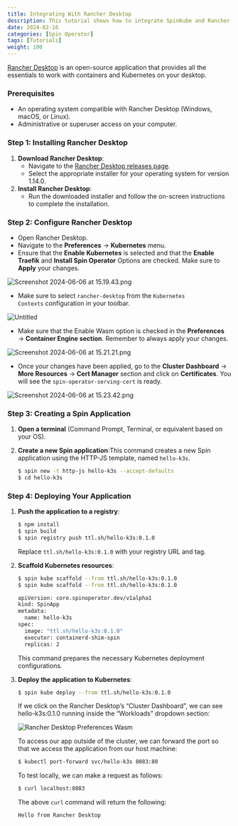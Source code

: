 ```yaml
---
title: Integrating With Rancher Desktop
description: This tutorial shows how to integrate SpinKube and Rancher Desktop
date: 2024-02-16
categories: [Spin Operator]
tags: [Tutorials]
weight: 100
---
```


[Rancher Desktop](https://rancherdesktop.io/) is an open-source application that provides all the essentials to work with containers and Kubernetes on your desktop.

### Prerequisites

  - An operating system compatible with Rancher Desktop (Windows, macOS, or Linux).
  - Administrative or superuser access on your computer.

### Step 1: Installing Rancher Desktop

  1. **Download Rancher Desktop**:
      - Navigate to the [Rancher Desktop releases page](https://github.com/rancher-sandbox/rancher-desktop/releases/tag/v1.14.0).
      - Select the appropriate installer for your operating system for version 1.14.0.
  2. **Install Rancher Desktop**:
      - Run the downloaded installer and follow the on-screen instructions to complete the installation.

### Step 2: Configure Rancher Desktop

  - Open Rancher Desktop.
  - Navigate to the **Preferences** -> **Kubernetes** menu.
  - Ensure that the **Enable** **Kubernetes** is selected and that the **Enable Traefik** and **Install Spin Operator** Options are checked. Make sure to **Apply** your changes.
  
  ![Screenshot 2024-06-06 at 15.19.43.png](https://prod-files-secure.s3.us-west-2.amazonaws.com/31e034a4-a26c-43fa-b601-5bed6930579d/b12da13e-770f-408d-9c6c-105d348ac97f/Screenshot_2024-06-06_at_15.19.43.png)
  
  - Make sure to select `rancher-desktop` from the `Kubernetes Contexts` configuration in your toolbar.
  
  ![Untitled](https://prod-files-secure.s3.us-west-2.amazonaws.com/31e034a4-a26c-43fa-b601-5bed6930579d/8c14498e-2fc7-4747-9c02-a6a1977bfa71/Untitled.png)
  
  - Make sure that the Enable Wasm option is checked in the **Preferences** → **Container Engine section**. Remember to always apply your changes.
  
  ![Screenshot 2024-06-06 at 15.21.21.png](https://prod-files-secure.s3.us-west-2.amazonaws.com/31e034a4-a26c-43fa-b601-5bed6930579d/9309760c-3408-438f-ad84-3a97130e7f8f/Screenshot_2024-06-06_at_15.21.21.png)
  
  - Once your changes have been applied, go to the **Cluster Dashboard** → **More Resources** → **Cert Manager** section and click on **Certificates**. You will see the `spin-operator-serving-cert` is ready.
  
  ![Screenshot 2024-06-06 at 15.23.42.png](https://prod-files-secure.s3.us-west-2.amazonaws.com/31e034a4-a26c-43fa-b601-5bed6930579d/e8246d1c-a9c2-4d3e-ad80-1f13bd6c134f/Screenshot_2024-06-06_at_15.23.42.png)

### Step 3: Creating a Spin Application

1. **Open a terminal** (Command Prompt, Terminal, or equivalent based on your OS).
2. **Create a new Spin application**:This command creates a new Spin application using the HTTP-JS template, named `hello-k3s`.
    
    ```bash
    $ spin new -t http-js hello-k3s --accept-defaults
    $ cd hello-k3s
    ```

### Step 4: Deploying Your Application

1. **Push the application to a registry**:
    
    ```bash
    $ npm install
    $ spin build
    $ spin registry push ttl.sh/hello-k3s:0.1.0
    ```
    
    Replace `ttl.sh/hello-k3s:0.1.0` with your registry URL and tag.
    
2. **Scaffold Kubernetes resources**:
    
    ```bash
    $ spin kube scaffold --from ttl.sh/hello-k3s:0.1.0
    $ spin kube scaffold --from ttl.sh/hello-k3s:0.1.0
    
    apiVersion: core.spinoperator.dev/v1alpha1
    kind: SpinApp
    metadata:
      name: hello-k3s
    spec:
      image: "ttl.sh/hello-k3s:0.1.0"
      executor: containerd-shim-spin
      replicas: 2
    
    ```
    
    This command prepares the necessary Kubernetes deployment configurations.
    
3. **Deploy the application to Kubernetes**:
    
    ```bash
    $ spin kube deploy --from ttl.sh/hello-k3s:0.1.0
    ```
    
    If we click on the Rancher Desktop’s “Cluster Dashboard”, we can see hello-k3s:0.1.0 running inside the “Workloads” dropdown section:
    
    ![Rancher Desktop Preferences Wasm](/rancher-desktop-cluster.png)
    
    To access our app outside of the cluster, we can forward the port so that we access the application from our host machine:
    
    ```bash
    $ kubectl port-forward svc/hello-k3s 8083:80
    ```
    
    To test locally, we can make a request as follows:
    
    ```bash
    $ curl localhost:8083
    ```
    
    The above `curl` command will return the following:
    
    ```bash
    Hello from Rancher Desktop
    ```
